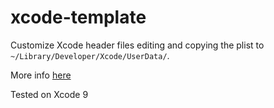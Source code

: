 # xcode-template

Customize Xcode header files editing and copying the plist to `~/Library/Developer/Xcode/UserData/`.

More info [here](https://help.apple.com/xcode/mac/9.0/index.html?localePath=en.lproj#/dev7fe737ce0)


Tested on Xcode 9